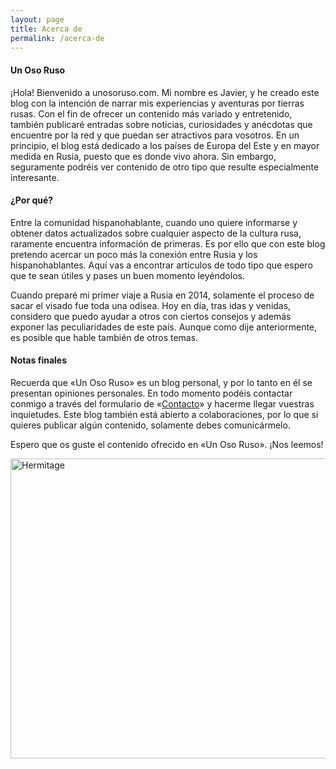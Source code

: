 ```yaml
---
layout: page
title: Acerca de
permalink: /acerca-de
---
```


#### Un Oso Ruso

¡Hola! Bienvenido a unosoruso.com. Mi nombre es Javier, y he creado este blog con la intención de narrar mis experiencias y aventuras por tierras rusas. Con el fin de ofrecer un contenido más variado y entretenido, también publicaré entradas sobre noticias, curiosidades y anécdotas que encuentre por la red y que puedan ser atractivos para vosotros. En un principio, el blog está dedicado a los países de Europa del Este y en mayor medida en Rusia, puesto que es donde vivo ahora. Sin embargo, seguramente podréis ver contenido de otro tipo que resulte especialmente interesante.

#### ¿Por qué?

Entre la comunidad hispanohablante, cuando uno quiere informarse y obtener datos actualizados sobre cualquier aspecto de la cultura rusa, raramente encuentra información de primeras. Es por ello que con este blog pretendo acercar un poco más la conexión entre Rusia y los hispanohablantes. Aquí vas a encontrar artículos de todo tipo que espero que te sean útiles y pases un buen momento leyéndolos.

Cuando preparé mi primer viaje a Rusia en 2014, solamente el proceso de sacar el visado fue toda una odisea. Hoy en día, tras idas y venidas, considero que puedo ayudar a otros con ciertos consejos y además exponer las peculiaridades de este país. Aunque como dije anteriormente, es posible que hable también de otros temas.

#### Notas finales

Recuerda que «Un Oso Ruso» es un blog personal, y por lo tanto en él se presentan opiniones personales. En todo momento podéis contactar conmigo a través del formulario de «[Contacto](http://unosoruso.com/contacto/)» y hacerme llegar vuestras inquietudes. Este blog también está abierto a colaboraciones, por lo que si quieres publicar algún contenido, solamente debes comunicármelo.

Espero que os guste el contenido ofrecido en «Un Oso Ruso». ¡Nos leemos!

[<img loading="lazy" class="aligncenter wp-image-27 size-large" src="http://unosoruso.com/wp-content/uploads/2016/10/Image00001-1024x768.jpg" alt="Hermitage" width="640" height="480" srcset="https://www.unosoruso.com/wp-content/uploads/2016/10/Image00001-1024x768.jpg 1024w, https://www.unosoruso.com/wp-content/uploads/2016/10/Image00001-300x225.jpg 300w, https://www.unosoruso.com/wp-content/uploads/2016/10/Image00001-768x576.jpg 768w, https://www.unosoruso.com/wp-content/uploads/2016/10/Image00001-750x563.jpg 750w" sizes="(max-width: 640px) 100vw, 640px" />](http://unosoruso.com/wp-content/uploads/2016/10/Image00001.jpg)
